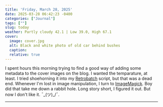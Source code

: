 ```yaml
---
title: 'Friday, March 28, 2025'
date: 2025-03-28 06:42:23 -0400
categories: ["Journal"]
tags: [""]
slug: today
weather: Partly cloudy 42.1 | Low 39.0, High 67.1
cover: 
  image: cover.jpg
  alt: Black and white photo of old car behind bushes
  caption: 
  relative: true
---
```


I spent hours this morning trying to find a good way of adding some metadata to the cover images on the blog. I wanted the temparature, at least. I tried shoehorning it into my [Retrobatch](https://flyingmeat.com/retrobatch/) script, but that was a dead end. Whenever I'm lost in image manipulation, I turn to [ImageMagick](https://imagemagick.org). Boy did that take me down a rabbit hole. Long story short, I figured it out. But now I don't like it. ¯\_(ツ)_/¯.

----



